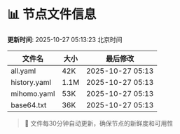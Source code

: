# 📊 节点文件信息

**更新时间**: 2025-10-27 05:13:23 北京时间

| 文件名 | 大小 | 最后修改 |
|--------|------|----------|
| all.yaml | 42K | 2025-10-27 05:13 |
| history.yaml | 1.1M | 2025-10-27 05:13 |
| mihomo.yaml | 53K | 2025-10-27 05:13 |
| base64.txt | 36K | 2025-10-27 05:13 |

> 🔄 文件每30分钟自动更新，确保节点的新鲜度和可用性
